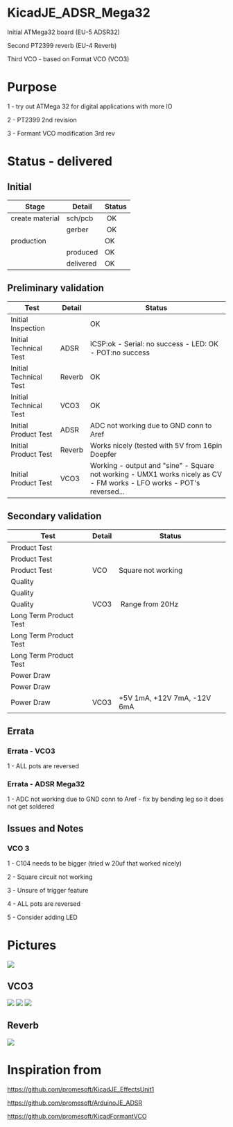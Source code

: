 # KicadJE_ADSR_Mega32
Initial ATMega32 board (EU-5 ADSR32)

Second PT2399 reverb (EU-4 Reverb)

Third VCO - based on Format VCO (VCO3)

# Purpose
1 - try out ATMega 32 for digital applications with more IO

2 - PT2399 2nd revision

3 - Formant VCO modification 3rd rev

# Status - delivered
## Initial 
| Stage  | Detail | Status |
| ------------- | ------------- | ------------- |
| create material  | sch/pcb | OK  |
| | gerber | OK |
| production  |   | OK |
|  | produced | OK |
|  | delivered | OK |

## Preliminary validation
| Test  | Detail | Status |
| ------------- | ------------- | ------------- |
| Initial Inspection | | OK |
| Initial Technical Test | ADSR | ICSP:ok - Serial: no success - LED: OK - POT:no success|
| Initial Technical Test | Reverb | OK |
| Initial Technical Test | VCO3 | OK |
| Initial Product Test | ADSR | ADC not working due to GND conn to Aref |
| Initial Product Test | Reverb | Works nicely (tested with 5V from 16pin Doepfer|
| Initial Product Test | VCO3 | Working - output and "sine" - Square not working - UMX1 works nicely as CV - FM works - LFO works - POT's reversed... |

## Secondary validation
| Test  | Detail | Status |
| ------------- | ------------- |------------- |
| Product Test |  |  |
| Product Test |  |  |
| Product Test | VCO | Square not working|
| Quality | | |
| Quality | | |
| Quality | VCO3 | Range from 20Hz |
| Long Term Product Test |  |  |
| Long Term Product Test |  |  |
| Long Term Product Test |  |  |
| Power Draw |  | 
| Power Draw |  | 
| Power Draw | VCO3 | +5V 1mA, +12V 7mA, -12V 6mA 

## Errata
### Errata - VCO3
1 - ALL pots are reversed
### Errata - ADSR Mega32
1 - ADC not working due to GND conn to Aref - fix by bending leg so it does not get soldered

## Issues and Notes
### VCO 3
1 - C104 needs to be bigger (tried w 20uf that worked nicely)

2 - Square circuit not working

3 - Unsure of trigger feature

4 - ALL pots are reversed

5 - Consider adding LED

# Pictures
![](KicadJE_ADSR_Mega32/KicadJE_ADSR_Mega32_Front1.png)
## VCO3
![](VCO3_sch.png)
![](VCO3.jpeg)
![](https://github.com/promesoft/KicadJE_uP_DAC/blob/master/DDS1_VCO3.jpeg)
## Reverb
![](EU1-PT2399_sch.png)

# Inspiration from 
https://github.com/promesoft/KicadJE_EffectsUnit1

https://github.com/promesoft/ArduinoJE_ADSR

https://github.com/promesoft/KicadFormantVCO
